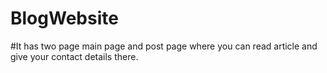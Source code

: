 # BlogWebsite

#It has two page main page and post page where you can read article and give your contact details there. 
